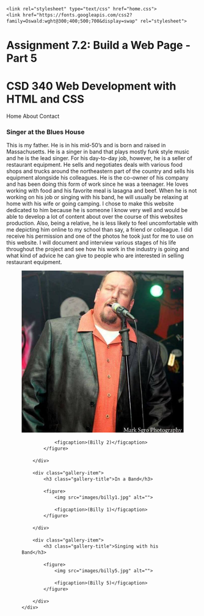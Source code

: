 <!DOCTYPE html>
<html lang="en">
<head>
    <meta charset="UTF-8">
    <title>CSD 340 Web Development with HTML and CSS</title>

    <link rel="stylesheet" type="text/css" href="home.css">
    <link href="https://fonts.googleapis.com/css2?family=Oswald:wght@300;400;500;700&display=swap" rel="stylesheet">
</head>
<body>
<h1>Assignment 7.2: Build a Web Page - Part 5</h1>
<div id="container">
    <h1 id="page-title">CSD 340 Web Development with HTML and CSS</h1>
    <a id="home">Home</a>
    <a id="about">About</a>
    <a id="contact">Contact</a>
        <div class="gallery-item">
            <h3 class="gallery-title">Singer at the Blues House</h3>
            <body>This is my father. He is in his mid-50’s and is born and raised in Massachusetts. He is a singer in band that plays mostly funk style music and he is the lead singer. For his day-to-day job, however, he is a seller of restaurant equipment. He sells and negotiates deals with various food shops and trucks around the northeastern part of the country and sells his equipment alongside his colleagues. He is the co-owner of his company and has been doing this form of work since he was a teenager. He loves working with food and his favorite meal is lasagna and beef. When he is not working on his job or singing with his band, he will usually be relaxing at home with his wife or going camping. 
                I chose to make this website dedicated to him because he is someone I know very well and would be able to develop a lot of content about over the course of this websites production. Also, being a relative, he is less likely to feel uncomfortable with me depicting him online to my school than say, a friend or colleague. I did receive his permission and one of the photos he took just for me to use on this website. I will document and interview various stages of his life throughout the project and see how his work in the industry is going and what kind of advice he can give to people who are interested in selling restaurant equipment.
                </body>
            <figure>
                <img src="images/billy2.jpg" alt="">

                <figcaption>(Billy 2)</figcaption>
            </figure>

        </div>
        
        <div class="gallery-item">
            <h3 class="gallery-title">In a Band</h3>

            <figure>
                <img src="images/billy1.jpg" alt="">

                <figcaption>(Billy 1)</figcaption>
            </figure>

        </div>
        
        <div class="gallery-item">
            <h3 class="gallery-title">Singing with his Band</h3>

            <figure>
                <img src="images/billy5.jpg" alt="">

                <figcaption>(Billy 5)</figcaption>
            </figure>

        </div>
    </div>
</div>
</body>
</html>
